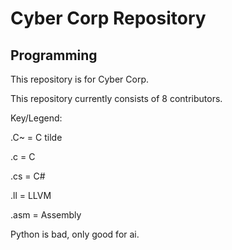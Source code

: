 # Cyber Corp Repository
## Programming

This repository is for Cyber Corp.

This repository currently consists of 8 contributors.

Key/Legend:

.C~ = C tilde

.c = C

.cs = C#

.ll = LLVM

.asm = Assembly

Python is bad, only good for ai.


